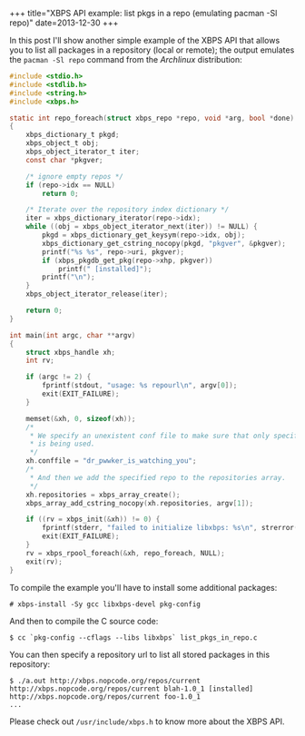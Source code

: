 +++
title="XBPS API example: list pkgs in a repo (emulating pacman -Sl repo)"
date=2013-12-30
+++

In this post I'll show another simple example of the XBPS API that allows
you to list all packages in a repository (local or remote); the output
emulates the `pacman -Sl repo` command from the *Archlinux* distribution:

```c
#include <stdio.h>
#include <stdlib.h>
#include <string.h>
#include <xbps.h>

static int repo_foreach(struct xbps_repo *repo, void *arg, bool *done)
{
	xbps_dictionary_t pkgd;
	xbps_object_t obj;
	xbps_object_iterator_t iter;
	const char *pkgver;

	/* ignore empty repos */
	if (repo->idx == NULL)
		return 0;

	/* Iterate over the repository index dictionary */
	iter = xbps_dictionary_iterator(repo->idx);
	while ((obj = xbps_object_iterator_next(iter)) != NULL) {
		pkgd = xbps_dictionary_get_keysym(repo->idx, obj);
		xbps_dictionary_get_cstring_nocopy(pkgd, "pkgver", &pkgver);
		printf("%s %s", repo->uri, pkgver);
		if (xbps_pkgdb_get_pkg(repo->xhp, pkgver))
			printf(" [installed]");
		printf("\n");
	}
	xbps_object_iterator_release(iter);

	return 0;
}

int main(int argc, char **argv)
{
	struct xbps_handle xh;
	int rv;

	if (argc != 2) {
		fprintf(stdout, "usage: %s repourl\n", argv[0]);
		exit(EXIT_FAILURE);
	}

	memset(&xh, 0, sizeof(xh));
	/*
	 * We specify an unexistent conf file to make sure that only specified repo
	 * is being used.
	 */
	xh.conffile = "dr_pwwker_is_watching_you";
	/*
	 * And then we add the specified repo to the repositories array.
	 */
	xh.repositories = xbps_array_create();
	xbps_array_add_cstring_nocopy(xh.repositories, argv[1]);

	if ((rv = xbps_init(&xh)) != 0) {
		fprintf(stderr, "failed to initialize libxbps: %s\n", strerror(rv));
		exit(EXIT_FAILURE);
	}
	rv = xbps_rpool_foreach(&xh, repo_foreach, NULL);
	exit(rv);
}
```

To compile the example you'll have to install some additional packages:

```
# xbps-install -Sy gcc libxbps-devel pkg-config
```

And then to compile the C source code:

```
$ cc `pkg-config --cflags --libs libxbps` list_pkgs_in_repo.c
```

You can then specify a repository url to list all stored packages in this
repository:

```
$ ./a.out http://xbps.nopcode.org/repos/current
http://xbps.nopcode.org/repos/current blah-1.0_1 [installed]
http://xbps.nopcode.org/repos/current foo-1.0_1
...
```

Please check out `/usr/include/xbps.h` to know more about the XBPS API.
